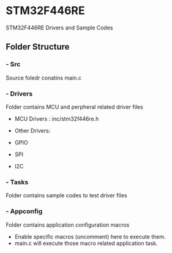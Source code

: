 # STM32F446RE
STM32F446RE Drivers and Sample Codes

## Folder Structure

### - Src
Source foledr conatins main.c

### - Drivers
Folder contains MCU and perpheral related driver files
- MCU Drivers : inc/stm32f446re.h

- Other Drivers:
 - GPIO
 - SPI
 - I2C

### - Tasks
Folder contains sample codes to test driver files

### - Appconfig
Folder contains application configuration macros
- Enable specific macros (uncomment) here to execute them.
- main.c will execute those macro related application task.